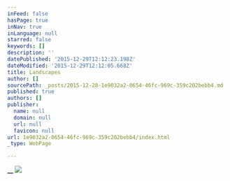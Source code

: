 ```yaml
---
inFeed: false
hasPage: true
inNav: true
inLanguage: null
starred: false
keywords: []
description: ''
datePublished: '2015-12-29T12:12:23.198Z'
dateModified: '2015-12-29T12:12:05.668Z'
title: Landscapes
author: []
sourcePath: _posts/2015-12-28-1e9032a2-0654-46fc-969c-359c202bebb4.md
published: true
authors: []
publisher:
  name: null
  domain: null
  url: null
  favicon: null
url: 1e9032a2-0654-46fc-969c-359c202bebb4/index.html
_type: WebPage

---
```

**__**
![](https://imgflo.herokuapp.com/graph/vahj1ThiexotieMo/32054bf3f44ea933d015b3dc26c4b973/passthrough.jpg?height=500&input=https%3A%2F%2Fs3-us-west-2.amazonaws.com%2Fthe-grid-img%2Fp%2Fb07ac4e29f9bbc4def5854d56ed44bbf5cccecc3.jpg&width=750)

#